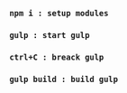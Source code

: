 ### `npm i : setup modules`

### `gulp : start gulp`

### `ctrl+C : breack gulp`

### `gulp build : build gulp`
